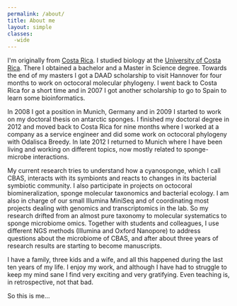 ```yaml
---
permalink: /about/
title: About me
layout: simple
classes: 
  -wide
---
```


I'm originally from [Costa Rica](https://en.wikipedia.org/wiki/Costa_Rica). I studied biology at the [University of Costa Rica](https://en.wikipedia.org/wiki/University_of_Costa_Rica). There I obtained a bachelor and a Master in Science degree. Towards the end of my masters I got a DAAD scholarship to visit Hannover for four months to work on octocoral molecular phylogeny. I went back to Costa Rica for a short time and in 2007 I got another scholarship to go to Spain to learn some bioinformatics.

In 2008 I got a position in Munich, Germany and in 2009 I started to work on my doctoral thesis on antarctic sponges. I finished my doctoral degree in 2012 and moved back to Costa Rica for nine months where I worked at a company as a service engineer and did some work on octocoral phylogeny with Odalisca Breedy. In late 2012 I returned to Munich where I have been living and working on different topics, now mostly related to sponge-microbe interactions.

My current research tries to understand how a cyanosponge, which I call CBAS, interacts with its symbionts and reacts to changes in its bacterial symbiotic community. I also participate in projects on octocoral biomineralization, sponge molecular taxonomics and bacterial ecology. I am also in charge of our small Illumina MiniSeq and of coordinating most projects dealing with genomics and transcriptomics in the lab. So my research drifted from an almost pure taxonomy to molecular systematics to sponge microbiome omics. Together with students and colleagues, I use different NGS methods (Illumina and Oxford Nanopore) to address questions about the microbiome of CBAS, and after about three years of research results are starting to become manuscripts.

I have a family, three kids and a wife, and all this happened during the last ten years of my life. I enjoy my work, and although I have had to struggle to keep my mind sane I find very exciting and very gratifying. Even teaching is, in retrospective, not that bad.

So this is me...
